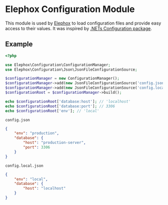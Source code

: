 # Elephox Configuration Module

This module is used by [Elephox] to load configuration files and provide easy access to their values.
It was inspired by [.NETs Configuration package].

## Example

```php
<?php

use Elephox\Configuration\ConfigurationManager;
use Elephox\Configuration\Json\JsonFileConfigurationSource;

$configurationManager = new ConfigurationManager();
$configurationManager->add(new JsonFileConfigurationSource('config.json'));
$configurationManager->add(new JsonFileConfigurationSource('config.local.json', optional: true));
$configurationRoot = $configurationManager->build();

echo $configurationRoot['database:host']; // 'localhost'
echo $configurationRoot['database:port']; // 3306
echo $configurationRoot['env']; // 'local'
```

`config.json`
```json
{
    "env": "production",
    "database": {
        "host": "production-server",
        "port": 3306
    }
}
```

`config.local.json`

```json
{
    "env": "local",
    "database": {
        "host": "localhost"
    }
}
```

[Elephox]: https://github.com/elephox-dev/framework
[.NETs Configuration package]: https://docs.microsoft.com/en-us/dotnet/core/extensions/configuration
